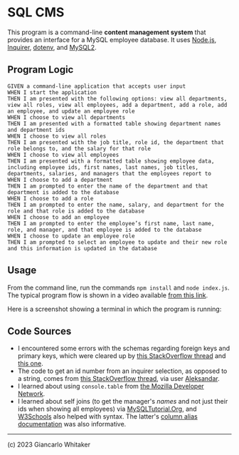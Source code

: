 # SQL CMS

This program is a command-line **content management system** that provides an interface for a MySQL employee database.  It uses [Node.js](https://nodejs.org/en), [Inquirer](https://www.npmjs.com/package/inquirer), [dotenv](https://www.npmjs.com/package/dotenv), and [MySQL2](https://www.npmjs.com/package/mysql2).

## Program Logic

```
GIVEN a command-line application that accepts user input
WHEN I start the application
THEN I am presented with the following options: view all departments, view all roles, view all employees, add a department, add a role, add an employee, and update an employee role
WHEN I choose to view all departments
THEN I am presented with a formatted table showing department names and department ids
WHEN I choose to view all roles
THEN I am presented with the job title, role id, the department that role belongs to, and the salary for that role
WHEN I choose to view all employees
THEN I am presented with a formatted table showing employee data, including employee ids, first names, last names, job titles, departments, salaries, and managers that the employees report to
WHEN I choose to add a department
THEN I am prompted to enter the name of the department and that department is added to the database
WHEN I choose to add a role
THEN I am prompted to enter the name, salary, and department for the role and that role is added to the database
WHEN I choose to add an employee
THEN I am prompted to enter the employee’s first name, last name, role, and manager, and that employee is added to the database
WHEN I choose to update an employee role
THEN I am prompted to select an employee to update and their new role and this information is updated in the database
```

## Usage

From the command line, run the commands `npm install` and `node index.js`.  The typical program flow is shown in a video available [from this link]().

Here is a screenshot showing a terminal in which the program is running:

## Code Sources

* I encountered some errors with the schemas regarding foreign keys and primary keys, which were cleared up by [this StackOverflow thread](https://stackoverflow.com/questions/13257815/key-column-doesnt-exist-in-table-when-trying-to-define-foreign-key) and [this one](https://stackoverflow.com/questions/25865104/field-id-doesnt-have-a-default-value).
* The code to get an id number from an inquirer selection, as opposed to a string, comes from [this StackOverflow thread](https://stackoverflow.com/questions/65415706/how-to-get-index-value-of-choice-made-with-inquirer), via user [Aleksandar](https://stackoverflow.com/users/4688612/aleksandar).
* I learned about using `console.table` from [the Mozilla Developer Network](https://developer.mozilla.org/en-US/docs/Web/API/console/table).
* I learned about self joins (to get the manager's *names* and not just their ids when showing all employees) via [MySQLTutorial.Org](https://www.mysqltutorial.org/mysql-self-join/), and [W3Schools](https://www.w3schools.com/mysql/mysql_join_self.asp) also helped with syntax.  The latter's [column alias documentation](https://www.w3schools.com/mysql/mysql_alias.asp) was also informative.

---

(c) 2023 Giancarlo Whitaker